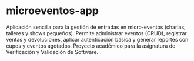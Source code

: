# microeventos-app
Aplicación sencilla para la gestión de entradas en micro-eventos (charlas, talleres y shows pequeños). Permite administrar eventos (CRUD), registrar ventas y devoluciones, aplicar autenticación básica y generar reportes con cupos y eventos agotados. Proyecto académico para la asignatura de Verificación y Validación de Software.
